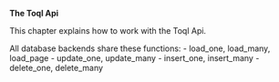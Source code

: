 **The Toql Api**

This chapter explains how to work with the Toql Api. 


All database backends share these functions:
    - load_one, load_many, load_page
    - update_one, update_many
    - insert_one, insert_many
    - delete_one, delete_many





